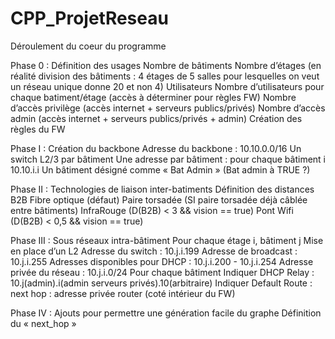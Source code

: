CPP_ProjetReseau
================

Déroulement du coeur du programme

Phase 0 : Définition des usages
        Nombre de bâtiments
        Nombre d’étages (en réalité division des bâtiments : 4 étages de 5 salles pour lesquelles on veut un réseau unique donne 20 et non 4)
        Utilisateurs
                Nombre d’utilisateurs pour chaque batiment/étage (accès à déterminer pour règles FW)
                Nombre d’accès privilège (accès internet + serveurs publics/privés)
                Nombre d’accès admin (accès internet + serveurs publics/privés + admin)
        Création des règles du FW

Phase I : Création du backbone
        Adresse du backbone : 10.10.0.0/16
        Un switch L2/3 par bâtiment
        Une adresse par bâtiment : pour chaque bâtiment i
                10.10.i.i
        Un bâtiment désigné comme « Bat Admin » (Bat admin à TRUE ?)

Phase II : Technologies de liaison inter-batiments
        Définition des distances B2B
        Fibre optique (défaut)
        Paire torsadée (SI paire torsadée déjà câblée entre bâtiments)
        InfraRouge (D(B2B) < 3 && vision == true)
        Pont Wifi (D(B2B) < 0,5 && vision == true)


Phase III : Sous réseaux intra-bâtiment
        Pour chaque étage i, bâtiment j
                Mise en place d’un L2
                Adresse du switch : 10.j.i.199
                Adresse de broadcast : 10.j.i.255
                Adresses disponibles pour DHCP : 10.j.i.200 - 10.j.i.254
                Adresse privée du réseau : 10.j.i.0/24
        Pour chaque bâtiment 
                Indiquer DHCP Relay : 10.j(admin).i(admin serveurs privés).10(arbitraire)
                Indiquer Default Route : next hop : adresse privée router (coté intérieur du FW)


Phase IV : Ajouts pour permettre une génération facile du graphe
        Définition du « next_hop »

